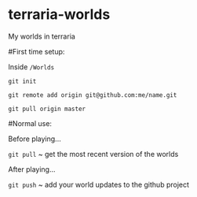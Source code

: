 # terraria-worlds
My worlds in terraria

#First time setup:

Inside `/Worlds`

`git init`

`git remote add origin git@github.com:me/name.git`

`git pull origin master`

#Normal use:

Before playing...

`git pull` ~ get the most recent version of the worlds

After playing...

`git push` ~ add your world updates to the github project
